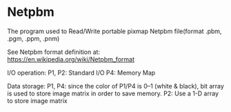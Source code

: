 # Netpbm
The program used to Read/Write portable pixmap Netpbm file(format .pbm, .pgm, .ppm, .pnm)

See Netpbm format definition at:
https://en.wikipedia.org/wiki/Netpbm_format

I/O operation:
P1, P2: Standard I/O
P4: Memory Map

Data storage:
P1, P4: since the color of P1/P4 is 0–1 (white & black), bit array is used to store image matrix in order to save memory.
P2: Use a 1-D array to store image matrix
